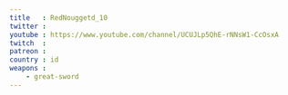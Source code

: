 ```yaml
---
title   : RedNouggetd_10
twitter :
youtube : https://www.youtube.com/channel/UCUJLp5QhE-rNNsW1-CcOsxA
twitch  :
patreon :
country : id
weapons :
    - great-sword
---
```

